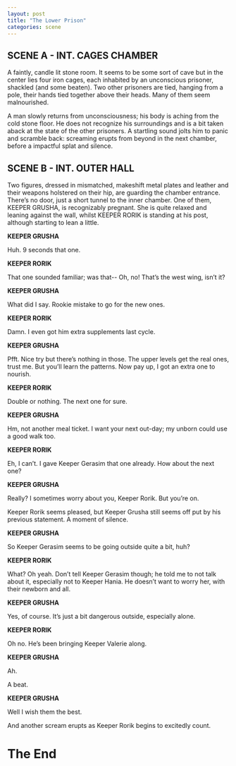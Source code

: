 ```yaml
---
layout: post
title: "The Lower Prison"
categories: scene
---
```


## SCENE A - INT. CAGES CHAMBER

A faintly, candle lit stone room. It seems to be some sort of cave but in the center lies four iron cages, each inhabited by an unconscious prisoner, shackled (and some beaten). Two other prisoners are tied, hanging from a pole, their hands tied together above their heads. Many of them seem malnourished.

A man slowly returns from unconsciousness; his body is aching from the cold stone floor. He does not recognize his surroundings and is a bit taken aback at the state of the other prisoners. A startling sound jolts him to panic and scramble back: screaming erupts from beyond in the next chamber, before a impactful splat and silence.

## SCENE B - INT. OUTER HALL

Two figures, dressed in mismatched, makeshift metal plates and leather and their weapons holstered on their hip, are guarding the chamber entrance. There’s no door, just a short tunnel to the inner chamber. One of them, KEEPER GRUSHA, is recognizably pregnant. She is quite relaxed and leaning against the wall, whilst KEEPER RORIK is standing at his post, although starting to lean a little.

**KEEPER GRUSHA**

Huh. 9 seconds that one.

**KEEPER RORIK**

That one sounded familiar; was that-- Oh, no! That’s the west wing, isn’t it?

**KEEPER GRUSHA**

What did I say. Rookie mistake to go for the new ones.

**KEEPER RORIK**

Damn. I even got him extra supplements last cycle.

**KEEPER GRUSHA**

Pfft. Nice try but there’s nothing in those. The upper levels get the real ones, trust me. But you’ll learn the patterns. Now pay up, I got an extra one to nourish.

**KEEPER RORIK**

Double or nothing. The next one for sure.

**KEEPER GRUSHA**

Hm, not another meal ticket. I want your next out-day; my unborn could use a good walk too.

**KEEPER RORIK**

Eh, I can’t. I gave Keeper Gerasim that one already. How about the next one?

**KEEPER GRUSHA**

Really? I sometimes worry about you, Keeper Rorik. But you’re on.

Keeper Rorik seems pleased, but Keeper Grusha still seems off put by his previous statement. A moment of silence.

**KEEPER GRUSHA**

So Keeper Gerasim seems to be going outside quite a bit, huh?

**KEEPER RORIK**

What? Oh yeah. Don’t tell Keeper Gerasim though; he told me to not talk about it, especially not to Keeper Hania. He doesn’t want to worry her, with their newborn and all.

**KEEPER GRUSHA**

Yes, of course. It’s just a bit dangerous outside, especially alone.

**KEEPER RORIK**

Oh no. He’s been bringing Keeper Valerie along.

**KEEPER GRUSHA**

Ah.

A beat.

**KEEPER GRUSHA**

Well I wish them the best.

And another scream erupts as Keeper Rorik begins to excitedly count.

# The End
